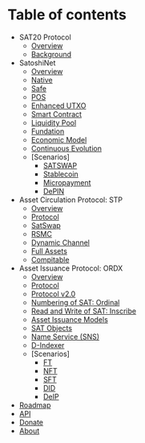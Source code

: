 # Table of contents

* SAT20 Protocol
  * [Overview](readme.md)
  * [Background](why.md)
* SatoshiNet
  * [Overview](satoshinet/readme.md)
  * [Native](satoshinet/native.md)
  * [Safe](satoshinet/safety.md)
  * [POS](satoshinet/pos.md)
  * [Enhanced UTXO](satoshinet/enUTXO.md)
  * [Smart Contract](satoshinet/CA.md)
  * [Liquidity Pool](satoshinet/liquid.md)
  * [Fundation](satoshinet/fundation.md)
  * [Economic Model](satoshinet/ecoModel.md)
  * [Continuous Evolution](satoshinet/evolution.md)
  * [Scenarios]
    * [SATSWAP](satoshinet/cases/satswap.md)
    * [Stablecoin](satoshinet/cases/stablecoin.md)
    * [Micropayment](satoshinet/cases/MP.md)
    * [DePIN](satoshinet/cases/DePIN.md)
* Asset Circulation Protocol: STP
  * [Overview](circulation/readme.md)
  * [Protocol](circulation/protocol.md)
  * [SatSwap](circulation/satswap.md)
  * [RSMC](circulation/rsmc.md)
  * [Dynamic Channel](circulation/dynamicChannel.md)
  * [Full Assets](circulation/fullAssets.md)
  * [Compitable](circulation/compatible.md)
* Asset Issuance Protocol: ORDX
  * [Overview](issuance/readme.md)
  * [Protocol](issuance/protocol.md)
  * [Protocol v2.0](issuance/protocolv2.md)
  * [Numbering of SAT: Ordinal](issuance/ordinal.md)
  * [Read and Write of SAT: Inscribe](issuance/inscribe.md)
  * [Asset Issuance Models](issuance/model.md)
  * [SAT Objects](issuance/sob.md)
  * [Name Service (SNS)](issuance/SNS.md)
  * [D-Indexer](issuance/d-indexer.md)
  * [Scenarios]
    * [FT](issuance/cases/FT.md)
    * [NFT](issuance/cases/NFT.md)
    * [SFT](issuance/cases/SFT.md)
    * [DID](issuance/cases/DID.md)
    * [DeIP](issuance/cases/DeIP.md)
* [Roadmap](roadmap.md)
* [API](https://apiprd.ordx.space/mainnet/swagger/index.html)
* [Donate](donate.md)
* [About](about.md)
